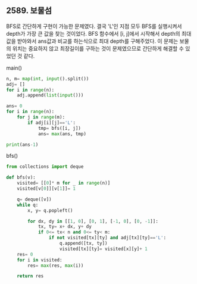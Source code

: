 ## 2589. 보물섬

BFS로 간단하게 구현이 가능한 문제였다. 결국 'L'인 지점 모두 BFS를 실행시켜서 depth가 가장 큰 값을 찾는 것이었다. BFS 함수에서 [i, j]에서 시작해서 depth의 최대값을 받아와서 ans값과 비교를 하는식으로 최대 depth를 구해주었다. 이 문제는 보물의 위치는 중요하지 않고 최장길이를 구하는 것이 문제였으므로 간단하게 해결할 수 있었던 것 같다.

main()

```python
n, m= map(int, input().split())
adj= []
for i in range(n):
    adj.append(list(input()))

ans= 0
for i in range(n):
    for j in range(m):
        if adj[i][j]=='L':
            tmp= bfs([i, j])
            ans= max(ans, tmp)

print(ans-1)
```



bfs()

```python
from collections import deque

def bfs(v):
    visited= [[0]* m for _ in range(n)]
    visited[v[0]][v[1]]= 1

    q= deque([v])
    while q:
        x, y= q.popleft()

        for dx, dy in [[1, 0], [0, 1], [-1, 0], [0, -1]]:
            tx, ty= x+ dx, y+ dy
            if 0<= tx< n and 0<= ty< m:
                if not visited[tx][ty] and adj[tx][ty]=='L':
                    q.append([tx, ty])
                    visited[tx][ty]= visited[x][y]+ 1
    res= 0
    for i in visited:
        res= max(res, max(i))

    return res
```

 